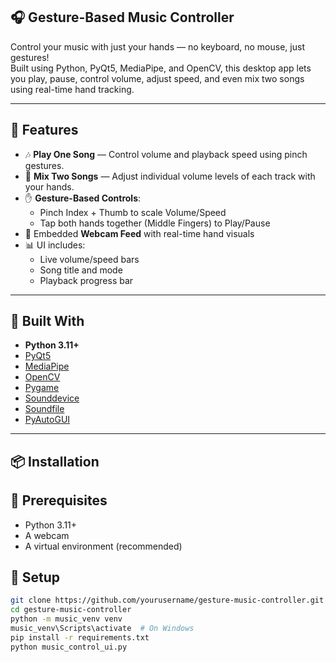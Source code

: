 ## 🎧 Gesture-Based Music Controller

Control your music with just your hands — no keyboard, no mouse, just gestures!  
Built using Python, PyQt5, MediaPipe, and OpenCV, this desktop app lets you play, pause, control volume, adjust speed, and even mix two songs using real-time hand tracking.

---

## 🚀 Features

- 🎶 **Play One Song** — Control volume and playback speed using pinch gestures.
- 🎵 **Mix Two Songs** — Adjust individual volume levels of each track with your hands.
- ✋ **Gesture-Based Controls**:
  - Pinch Index + Thumb to scale Volume/Speed
  - Tap both hands together (Middle Fingers) to Play/Pause
- 📸 Embedded **Webcam Feed** with real-time hand visuals
- 📊 UI includes:
  - Live volume/speed bars
  - Song title and mode
  - Playback progress bar

---

## 🧰 Built With

- **Python 3.11+**
- [PyQt5](https://pypi.org/project/PyQt5/)
- [MediaPipe](https://google.github.io/mediapipe/)
- [OpenCV](https://pypi.org/project/opencv-python/)
- [Pygame](https://www.pygame.org/)
- [Sounddevice](https://pypi.org/project/sounddevice/)
- [Soundfile](https://pypi.org/project/soundfile/)
- [PyAutoGUI](https://pypi.org/project/PyAutoGUI/)

---

## 📦 Installation

## 🔧 Prerequisites

- Python 3.11+
- A webcam
- A virtual environment (recommended)

## 🧪 Setup

```bash
git clone https://github.com/yourusername/gesture-music-controller.git
cd gesture-music-controller
python -m music_venv venv
music_venv\Scripts\activate  # On Windows
pip install -r requirements.txt
python music_control_ui.py
```
